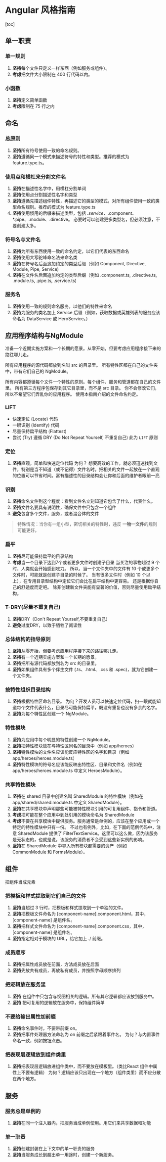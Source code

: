 # Angular 风格指南
[toc]

## 单一职责
### 单一规则
1. **坚持**每个文件只定义一样东西（例如服务或组件）。
2. **考虑**把文件大小限制在 400 行代码以内。

### 小函数
1. **坚持**定义简单函数
2. **考虑**限制在 75 行之内



## 命名
### 总原则
1. **坚持**所有符号使用一致的命名规则。
2. **坚持**遵循同一个模式来描述符号的特性和类型。推荐的模式为 feature.type.ts。

### 使用点和横杠来分割文件名
1. **坚持**在描述性名字中，用横杠分割单词
2. **坚持**使用点分割描述性名字和类型
3. **坚持**遵循先描述组件特性，再描述它的类型的模式，对所有组件使用一致的类型命名规则。推荐的模式为 feature.type.ts
4. **坚持**使用惯用的后缀来描述类型，包括 *.service、*.component、*.pipe、.module、.directive。 必要时可以创建更多类型名，但必须注意，不要创建太多。

### 符号名与文件名
1. **坚持**为所有东西使用一致的命名约定，以它们代表的东西命名
2. **坚持**使用大写驼峰命名法来命名类
3. **坚持**在符号名后面追加约定的类型后缀（例如 Component, Directive, Module, Pipe, Service)
4. **坚持**在文件名后面追加约定的类型后缀（例如 .component.ts, .directive.ts, .module.ts, .pipe.ts, .service.ts)

### 服务名
1. **坚持**使用一致的规则命名服务，以他们的特性来命名
2. **坚持**为服务的类名加上 Service 后缀（例如，获取数据或英雄列表的服务应该命名为 DataService 或 HeroService。）




## 应用程序结构与NgModule
准备一个近期实施方案和一个长期的愿景。从零开始，但要考虑应用程序接下来的路往哪儿走。

所有应用程序的源代码都放到名叫 src 的目录里。 所有特性区都在自己的文件夹中，带有它们自己的 NgModule。

所有内容都遵循每个文件一个特性的原则。每个组件、服务和管道都在自己的文件里。 所有第三方程序包保存到其它目录里，而不是 src 目录。 你不会修改它们，所以不希望它们弄乱你的应用程序。 使用本指南介绍的文件命名约定。

### LIFT
* 快速定位 (Locate) 代码
* 一眼识别 (Identify) 代码
* 尽量保持扁平结构 (Flattest)
* 尝试 (Try) 遵循 DRY (Do Not Repeat Yourself, 不重复自己)
此为 `LIFT` 原则

### 定位
1. **坚持**直观，简单和快速定位代码
为何？ 想要高效的工作，就必须迅速找到文件，特别是当不知道（或不记得）文件名时。把相关的文件一起放在一个直观的位置可以节省时间。富有描述性的目录结构会让你和后面的维护者眼前一亮

### 识别
1. **坚持**命名文件到这个程度：看到文件名立刻知道它包含了什么，代表什么。
2. **坚持**文件名要具有说明性，确保文件中只包含一个组件
3. **避免**包含多个文件，服务，或者混合体的文件
> 特殊情况：当你有一组小型，密切相关的特性时，违反 **一物一文件**的规则可能更好。

### 扁平
1. **坚持**尽可能保持扁平的目录结构
2. **考虑**当一个目录下达到7个或者更多文件时创建子目录
当关注的事物超过 9 个时，人类就会开始感到吃力。 所以，当一个文件夹中的文件有 10 个或更多个文件时，可能就是创建子目录的时候了。
当有很多文件时（例如 10 个以上），在专用目录型结构中定位它们会比在扁平结构中更容易。
还是根据你自己的舒适度而定吧。 除非创建新文件夹能有显著的价值，否则尽量使用扁平结构。


### T-DRY(尽量不重复自己)
1. **坚持**DRY（Don't Repeat Yourself,不要重复自己）
2. **避免**过度DRY，以致于牺牲了阅读性


### 总体结构的指导原则
1. **坚持**从零开始，但要考虑应用程序接下来的路往哪儿走。
2. **坚持**有一个近期实施方案和一个长期的愿景。
3. **坚持**把所有源代码都放到名为 src 的目录里。
4. **坚持**如果组件具有多个伴生文件 (.ts、.html、.css 和 .spec)，就为它创建一个文件夹。


### 按特性组织目录结构
1. **坚持**根据特性区命名目录。
为何？开发人员可以快速定位代码，扫一眼就能知道每个文件代表什么，目录尽可能保持扁平，既没有重复也没有多余的名字。
2. **坚持**为每个特性区创建一个 NgModule。


### 特性模块
1. **坚持**为应用中每个明显的特性创建一个 NgModule。
2. **坚持**把特性模块放在与特性区同名的目录中（例如 app/heroes）
3. **坚持**特性模块的文件名应该能反应特性区的名字和目录（例如 app/heroes/heroes.module.ts）
4. **坚持**特性模块的符号名应该能反映出特性区、目录和文件名（例如在 app/heroes/heroes.module.ts 中定义 HeroesModule）。


### 共享特性模块
1. **坚持**在 shared 目录中创建名叫 SharedModule 的特性模块（例如在 app/shared/shared.module.ts 中定义 SharedModule）。
2. **坚持**在共享模块中声明那些可能被特性模块引用的可复用组件、指令和管道。
3. **考虑**把可能在整个应用中到处引用的模块命名为 SharedModule
4. **考虑**不要在共享模块中提供服务。服务通常是单例的，应该在整个应用或一个特定的特性模块中只有一份。 不过也有例外，比如，在下面的范例代码中，注意 SharedModule 提供了 FilterTextService。这里可以这么做，因为该服务是无状态的，也就是说，该服务的消费者不会受到这些新实例的影响。
5. **坚持**在 SharedModule 中导入所有模块都需要的资产（例如 CommonModule 和 FormsModule）。



## 组件
把组件当成元素

### 把模板和样式提取到它们自己的文件
1. **坚持**当超过 3 行时，把模板和样式提取到一个单独的文件。
2. **坚持**把模板文件命名为 [component-name].component.html，其中，[component-name] 是组件名。
3. **坚持**把样式文件命名为 [component-name].component.css，其中，[component-name] 是组件名。
4. **坚持**指定相对于模块的 URL，给它加上 ./ 前缀。


### 成员顺序
1. **坚持**把属性成员放在前面，方法成员放在后面
2. **坚持**先放共有成员，再放私有成员，并按照字母顺序排列

### 把逻辑放在服务里
1. **坚持** 在组件中只包含与视图相关的逻辑。所有其它逻辑都应该放到服务中。
2. **坚持** 把可复用的逻辑放在服务中，保持组件简单

### 不要给输出属性加前缀
1. **坚持**命名事件时，不要带前缀 on。
2. **坚持**把事件处理器方法命名为 on 前缀之后紧跟着事件名。
为何？与内置事件命名一致，例如按钮点击。

### 把表现层逻辑放到组件类里
1. **坚持**把表现层逻辑放进组件类中，而不要放在模板里。（类比React 组件中属性上不要有逻辑）
为何？逻辑应该只出现在一个地方（组件类里）而不应分散在两个地方。



## 服务
### 服务总是单例的
1. **坚持**在同一个注入器内，把服务当成单例使用。用它们来共享数据和功能

### 单一职责
1. **坚持**创建封装在上下文中的单一职责的服务
2. **坚持**当服务成长到超出单一用途时，创建一个新服务。